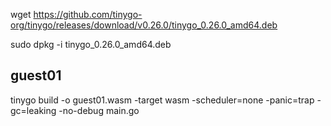 wget https://github.com/tinygo-org/tinygo/releases/download/v0.26.0/tinygo_0.26.0_amd64.deb

sudo dpkg -i tinygo_0.26.0_amd64.deb

## guest01

tinygo build -o guest01.wasm -target wasm -scheduler=none -panic=trap -gc=leaking -no-debug main.go